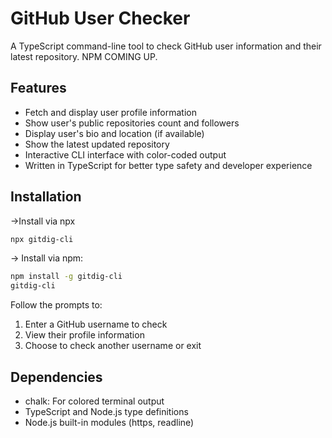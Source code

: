 # GitHub User Checker

A TypeScript command-line tool to check GitHub user information and their latest repository. NPM COMING UP.

## Features

- Fetch and display user profile information
- Show user's public repositories count and followers
- Display user's bio and location (if available)
- Show the latest updated repository
- Interactive CLI interface with color-coded output
- Written in TypeScript for better type safety and developer experience

## Installation

->Install via npx

```bash
npx gitdig-cli
```

-> Install via npm:

```bash
npm install -g gitdig-cli
gitdig-cli
```

Follow the prompts to:

1. Enter a GitHub username to check
2. View their profile information
3. Choose to check another username or exit

## Dependencies

- chalk: For colored terminal output
- TypeScript and Node.js type definitions
- Node.js built-in modules (https, readline)

